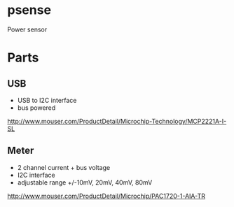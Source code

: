 # psense
Power sensor
# Parts
## USB
* USB to I2C interface
* bus powered

http://www.mouser.com/ProductDetail/Microchip-Technology/MCP2221A-I-SL

## Meter
* 2 channel current + bus voltage
* I2C interface
* adjustable range +/-10mV, 20mV, 40mV, 80mV

http://www.mouser.com/ProductDetail/Microchip/PAC1720-1-AIA-TR
